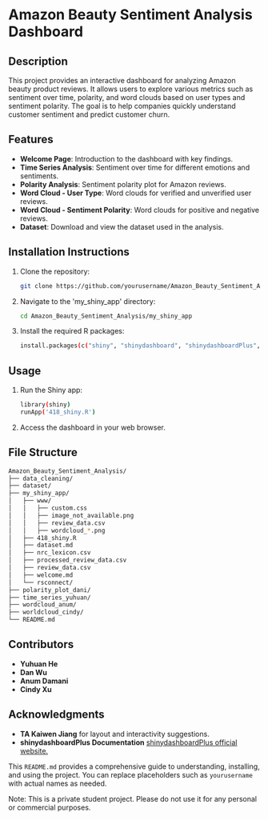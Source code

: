 # Amazon Beauty Sentiment Analysis Dashboard

## Description
This project provides an interactive dashboard for analyzing Amazon beauty product reviews. It allows users to explore various metrics such as sentiment over time, polarity, and word clouds based on user types and sentiment polarity. The goal is to help companies quickly understand customer sentiment and predict customer churn.

## Features
- **Welcome Page**: Introduction to the dashboard with key findings.
- **Time Series Analysis**: Sentiment over time for different emotions and sentiments.
- **Polarity Analysis**: Sentiment polarity plot for Amazon reviews.
- **Word Cloud - User Type**: Word clouds for verified and unverified user reviews.
- **Word Cloud - Sentiment Polarity**: Word clouds for positive and negative reviews.
- **Dataset**: Download and view the dataset used in the analysis.

## Installation Instructions
1. Clone the repository:
   ```bash
   git clone https://github.com/yourusername/Amazon_Beauty_Sentiment_Analysis.git

2. Navigate to the 'my_shiny_app' directory:
   ```bash
   cd Amazon_Beauty_Sentiment_Analysis/my_shiny_app

3. Install the required R packages:
   ```bash
   install.packages(c("shiny", "shinydashboard", "shinydashboardPlus", "tidytext", "dplyr", "tidyr", "ggplot2", "readr", "plotly", "tidyverse", "syuzhet", "shinythemes", "markdown"))


## Usage
1. Run the Shiny app:
   ```bash
   library(shiny)
   runApp('418_shiny.R')
   
2. Access the dashboard in your web browser.

## File Structure

```bash
Amazon_Beauty_Sentiment_Analysis/
├── data_cleaning/
├── dataset/
├── my_shiny_app/
│   ├── www/
│   │   ├── custom.css
│   │   ├── image_not_available.png
│   │   ├── review_data.csv
│   │   ├── wordcloud_*.png
│   ├── 418_shiny.R
│   ├── dataset.md
│   ├── nrc_lexicon.csv
│   ├── processed_review_data.csv
│   ├── review_data.csv
│   ├── welcome.md
│   └── rsconnect/
├── polarity_plot_dani/
├── time_series_yuhuan/
├── wordcloud_anum/
├── worldcloud_cindy/
└── README.md
```


##  Contributors
- **Yuhuan He**
- **Dan Wu**
- **Anum Damani**
- **Cindy Xu**


## Acknowledgments
- **TA Kaiwen Jiang** for layout and interactivity suggestions.
- **shinydashboardPlus Documentation** [shinydashboardPlus official website.](https://rinterface.github.io/shinydashboardPlus/index.html)



This `README.md` provides a comprehensive guide to understanding, installing, and using the project. You can replace placeholders such as `yourusername` with actual names as needed.



Note: This is a private student project. Please do not use it for any personal or commercial purposes.





